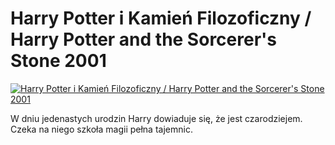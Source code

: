 Harry Potter i Kamień Filozoficzny / Harry Potter and the Sorcerer's Stone 2001 
=============
[![Harry Potter i Kamień Filozoficzny / Harry Potter and the Sorcerer's Stone 2001 ](http://vidos.pl/images/player.gif)](http://vidos.pl/harry-potter-i-kamien-filozoficzny-harry-potter-and-the-sorcerer-s-stone-2001)

 W dniu jedenastych urodzin Harry dowiaduje się, że jest czarodziejem. Czeka na niego szkoła magii pełna tajemnic.
